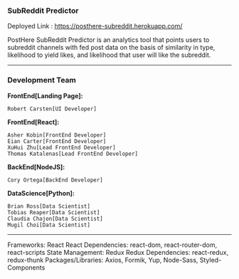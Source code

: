 ### SubReddit Predictor
Deployed Link : https://posthere-subreddit.herokuapp.com/

PostHere SubReddit Predictor is an analytics tool that points users to subreddit channels with fed post data on the basis of similarity in type, likelihood to yield likes, and likelihood that user will like the subreddit. 

---

### Development Team

**FrontEnd[Landing Page]:**

	Robert Carsten[UI Developer]
	

**FrontEnd[React]:**

	Asher Kobin[FrontEnd Developer]
	Eian Carter[FrontEnd Developer]
	XuHui Zhu[Lead FrontEnd Developer]
	Thomas Katalenas[Lead FrontEnd Developer]
	

**BackEnd[NodeJS]:**

	Cory Ortega[BackEnd Developer]
	
	
**DataScience[Python]:**

	Brian Ross[Data Scientist]
	Tobias Reaper[Data Scientist]
	Claudia Chajon[Data Scientist]
	Mugil Choi[Data Scientist]
	
---
	
Frameworks: React
	React Dependencies: react-dom, react-router-dom, react-scripts
State Management: Redux
	Redux Dependencies: react-redux, redux-thunk
Packages/Libraries: Axios, Formik, Yup, Node-Sass, Styled-Components
